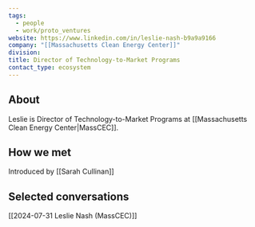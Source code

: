 ```yaml
---
tags:
  - people
  - work/proto_ventures
website: https://www.linkedin.com/in/leslie-nash-b9a9a9166
company: "[[Massachusetts Clean Energy Center]]"
division: 
title: Director of Technology-to-Market Programs
contact_type: ecosystem
---
```

## About
Leslie is Director of Technology-to-Market Programs at [[Massachusetts Clean Energy Center|MassCEC]].

## How we met
Introduced by [[Sarah Cullinan]]

## Selected conversations
[[2024-07-31 Leslie Nash (MassCEC)]]